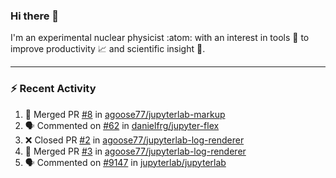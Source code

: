 ### Hi there 👋
I'm an experimental nuclear physicist :atom: with an interest in tools :wrench: to improve productivity :chart_with_upwards_trend: and scientific insight :telescope:.
<!--
**agoose77/agoose77** is a ✨ _special_ ✨ repository because its `README.md` (this file) appears on your GitHub profile.

Here are some ideas to get you started:

- 🔭 I’m currently working on ...
- 🌱 I’m currently learning ...
- 👯 I’m looking to collaborate on ...
- 🤔 I’m looking for help with ...
- 💬 Ask me about ...
- 📫 How to reach me: ...
- 😄 Pronouns: ...
- ⚡ Fun fact: ...
-->

---
### :zap: Recent Activity
<!--START_SECTION:activity-->
1. 🎉 Merged PR [#8](https://github.com/agoose77/jupyterlab-markup/pull/8) in [agoose77/jupyterlab-markup](https://github.com/agoose77/jupyterlab-markup)
2. 🗣 Commented on [#62](https://github.com/danielfrg/jupyter-flex/issues/62) in [danielfrg/jupyter-flex](https://github.com/danielfrg/jupyter-flex)
3. ❌ Closed PR [#2](https://github.com/agoose77/jupyterlab-log-renderer/pull/2) in [agoose77/jupyterlab-log-renderer](https://github.com/agoose77/jupyterlab-log-renderer)
4. 🎉 Merged PR [#3](https://github.com/agoose77/jupyterlab-log-renderer/pull/3) in [agoose77/jupyterlab-log-renderer](https://github.com/agoose77/jupyterlab-log-renderer)
5. 🗣 Commented on [#9147](https://github.com/jupyterlab/jupyterlab/issues/9147) in [jupyterlab/jupyterlab](https://github.com/jupyterlab/jupyterlab)
<!--END_SECTION:activity-->
